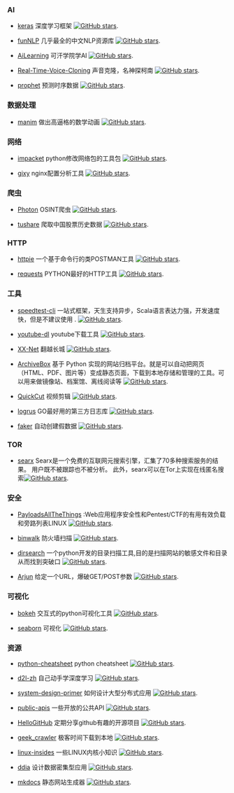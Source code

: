 ### AI

* [keras](https://github.com/keras-team/keras) 深度学习框架 [![GitHub stars](https://img.shields.io/github/stars/keras-team/keras.svg?style=social&label=Star&maxAge=2592000)](https://github.com/keras-team/keras).

* [funNLP](https://github.com/fighting41love/funNLP) 几乎最全的中文NLP资源库 [![GitHub stars](https://img.shields.io/github/stars/fighting41love/funNLP.svg?style=social&label=Star&maxAge=2592000)](https://github.com/fighting41love/funNLP).

* [AiLearning](https://github.com/apachecn/AiLearning) 可汗学院学AI [![GitHub stars](https://img.shields.io/github/stars/apachecn/AiLearning.svg?style=social&label=Star&maxAge=2592000)](https://github.com/apachecn/AiLearning).

* [Real-Time-Voice-Cloning](https://github.com/CorentinJ/Real-Time-Voice-Cloning) 声音克隆，名神探柯南 [![GitHub stars](https://img.shields.io/github/stars/CorentinJ/Real-Time-Voice-Cloning.svg?style=social&label=Star&maxAge=2592000)](https://github.com/CorentinJ/Real-Time-Voice-Cloning).

* [prophet](https://github.com/facebook/prophet) 预测时序数据 [![GitHub stars](https://img.shields.io/github/stars/facebook/prophet.svg?style=social&label=Star&maxAge=2592000)](https://github.com/facebook/prophet).

### 数据处理

* [manim](https://github.com/3b1b/manim) 做出高逼格的数学动画  [![GitHub stars](https://img.shields.io/github/stars/3b1b/manim.svg?style=social&label=Star&maxAge=2592000)](https://github.com/3b1b/manim).


### 网络

* [impacket](https://github.com/SecureAuthCorp/impacket) python修改网络包的工具包  [![GitHub stars](https://img.shields.io/github/stars/SecureAuthCorp/impacket.svg?style=social&label=Star&maxAge=2592000)](https://github.com/SecureAuthCorp/impacket).

* [gixy](https://github.com/yandex/gixy) nginx配置分析工具  [![GitHub stars](https://img.shields.io/github/stars/yandex/gixy.svg?style=social&label=Star&maxAge=2592000)](https://github.com/yandex/gixy).

### 爬虫

* [Photon](https://github.com/s0md3v/Photon) OSINT爬虫  [![GitHub stars](https://img.shields.io/github/stars/s0md3v/Photon.svg?style=social&label=Star&maxAge=2592000)](https://github.com/s0md3v/Photon).

* [tushare](https://github.com/waditu/tushare) 爬取中国股票历史数据  [![GitHub stars](https://img.shields.io/github/stars/waditu/tushare.svg?style=social&label=Star&maxAge=2592000)](https://github.com/waditu/tushare).

### HTTP

* [httpie](https://github.com/httpie/httpie) 一个基于命令行的类POSTMAN工具  [![GitHub stars](https://img.shields.io/github/stars/httpie/httpie.svg?style=social&label=Star&maxAge=2592000)](https://github.com/httpie/httpie).

* [requests](https://github.com/psf/requests) PYTHON最好的HTTP工具  [![GitHub stars](https://img.shields.io/github/stars/psf/requests.svg?style=social&label=Star&maxAge=2592000)](https://github.com/psf/requests).

### 工具

* [speedtest-cli](https://github.com/sivel/speedtest-cli) 一站式框架，天生支持异步，Scala语言表达力强，开发速度快，但是不建议使用 . [![GitHub stars](https://img.shields.io/github/stars/sivel/speedtest-cli.svg?style=social&label=Star&maxAge=2592000)](https://github.com/sivel/speedtest-cli).

* [youtube-dl](https://github.com/ytdl-org/youtube-dl) youtube下载工具  [![GitHub stars](https://img.shields.io/github/stars/ytdl-org/youtube-dl.svg?style=social&label=Star&maxAge=2592000)](https://github.com/ytdl-org/youtube-dl).

* [XX-Net](https://github.com/XX-net/XX-Net) 翻越长城  [![GitHub stars](https://img.shields.io/github/stars/XX-net/XX-Net.svg?style=social&label=Star&maxAge=2592000)](https://github.com/XX-net/XX-Net).

* [ArchiveBox](https://github.com/ArchiveBox/ArchiveBox) 基于 Python 实现的网站归档平台。就是可以自动把网页（HTML、PDF、图片等）变成静态页面，下载到本地存储和管理的工具。可以用来做镜像站、档案馆、离线阅读等  [![GitHub stars](https://img.shields.io/github/stars/ArchiveBox/ArchiveBox.svg?style=social&label=Star&maxAge=2592000)](https://github.com/ArchiveBox/ArchiveBox).

* [QuickCut](https://github.com/HaujetZhao/QuickCut) 视频剪辑 [![GitHub stars](https://img.shields.io/github/stars/HaujetZhao/QuickCut.svg?style=social&label=Star&maxAge=2592000)](https://github.com/HaujetZhao/QuickCut).

* [logrus](https://github.com/sirupsen/logrus) GO最好用的第三方日志库 [![GitHub stars](https://img.shields.io/github/stars/sirupsen/logrus.svg?style=social&label=Star&maxAge=2592000)](https://github.com/sirupsen/logrus).

* [faker](https://github.com/joke2k/faker) 自动创建假数据 [![GitHub stars](https://img.shields.io/github/stars/joke2k/faker.svg?style=social&label=Star&maxAge=2592000)](https://github.com/joke2k/faker).

### TOR

* [searx](https://github.com/searx/searx) Searx是一个免费的互联网元搜索引擎，汇集了70多种搜索服务的结果。 用户既不被跟踪也不被分析。 此外，searx可以在Tor上实现在线匿名搜索[![GitHub stars](https://img.shields.io/github/stars/searx/searx.svg?style=social&label=Star&maxAge=2592000)](https://github.com/searx/searx).

### 安全

* [PayloadsAllTheThings](https://github.com/swisskyrepo/PayloadsAllTheThings) :Web应用程序安全性和Pentest/CTF的有用有效负载和旁路列表LINUX [![GitHub stars](https://img.shields.io/github/stars/swisskyrepo/PayloadsAllTheThings.svg?style=social&label=Star&maxAge=2592000)](https://github.com/swisskyrepo/PayloadsAllTheThings).

* [binwalk](https://github.com/ReFirmLabs/binwalk) 防火墙扫描 [![GitHub stars](https://img.shields.io/github/stars/ReFirmLabs/binwalk.svg?style=social&label=Star&maxAge=2592000)](https://github.com/ReFirmLabs/binwalk).

* [dirsearch](https://github.com/maurosoria/dirsearch) 一个python开发的目录扫描工具,目的是扫描网站的敏感文件和目录从而找到突破口 [![GitHub stars](https://img.shields.io/github/stars/maurosoria/dirsearch.svg?style=social&label=Star&maxAge=2592000)](https://github.com/maurosoria/dirsearch).

* [Arjun](https://github.com/s0md3v/Arjun) 给定一个URL，爆破GET/POST参数 [![GitHub stars](https://img.shields.io/github/stars/s0md3v/Arjun.svg?style=social&label=Star&maxAge=2592000)](https://github.com/s0md3v/Arjun).

### 可视化

* [bokeh](https://github.com/bokeh/bokeh) 交互式的python可视化工具 [![GitHub stars](https://img.shields.io/github/stars/bokeh/bokeh.svg?style=social&label=Star&maxAge=2592000)](https://github.com/bokeh/bokeh).

* [seaborn](https://github.com/mwaskom/seaborn) 可视化 [![GitHub stars](https://img.shields.io/github/stars/mwaskom/seaborn.svg?style=social&label=Star&maxAge=2592000)](https://github.com/mwaskom/seaborn).

### 资源

* [python-cheatsheet](https://github.com/gto76/python-cheatsheet) python cheatsheet [![GitHub stars](https://img.shields.io/github/stars/gto76/python-cheatsheet.svg?style=social&label=Star&maxAge=2592000)](https://github.com/gto76/python-cheatsheet).


* [d2l-zh](https://github.com/d2l-ai/d2l-zh) 自己动手学深度学习 [![GitHub stars](https://img.shields.io/github/stars/d2l-ai/d2l-zh.svg?style=social&label=Star&maxAge=2592000)](https://github.com/d2l-ai/d2l-zh).

* [system-design-primer](https://github.com/donnemartin/system-design-primer) 如何设计大型分布式应用 [![GitHub stars](https://img.shields.io/github/stars/donnemartin/system-design-primer.svg?style=social&label=Star&maxAge=2592000)](https://github.com/donnemartin/system-design-primer).

* [public-apis](https://github.com/public-apis/public-apis) 一些开放的公共API [![GitHub stars](https://img.shields.io/github/stars/public-apis/public-apis.svg?style=social&label=Star&maxAge=2592000)](https://github.com/public-apis/public-apis).

* [HelloGitHub](https://github.com/521xueweihan/HelloGitHub) 定期分享github有趣的开源项目 [![GitHub stars](https://img.shields.io/github/stars/521xueweihan/HelloGitHub.svg?style=social&label=Star&maxAge=2592000)](https://github.com/521xueweihan/HelloGitHub).

* [geek_crawler](https://github.com/zhengxiaotian/geek_crawler) 极客时间下载到本地 [![GitHub stars](https://img.shields.io/github/stars/zhengxiaotian/geek_crawler.svg?style=social&label=Star&maxAge=2592000)](https://github.com/zhengxiaotian/geek_crawler).

* [linux-insides](https://github.com/0xAX/linux-insides)  一些LINUX内核小知识 [![GitHub stars](https://img.shields.io/github/stars/0xAX/linux-insides.svg?style=social&label=Star&maxAge=2592000)](https://github.com/0xAX/linux-insides).

* [ddia](https://github.com/Vonng/ddia)  设计数据密集型应用 [![GitHub stars](https://img.shields.io/github/stars/Vonng/ddia.svg?style=social&label=Star&maxAge=2592000)](https://github.com/Vonng/ddia).

* [mkdocs](https://github.com/mkdocs/mkdocs)  静态网站生成器 [![GitHub stars](https://img.shields.io/github/stars/mkdocs/mkdocs.svg?style=social&label=Star&maxAge=2592000)](https://github.com/mkdocs/mkdocs).
